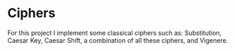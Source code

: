# Ciphers
For this project I implement some classical ciphers such as: Substitution, Caesar Key, Caesar Shift, a combination of all these ciphers, and Vigenere.  
